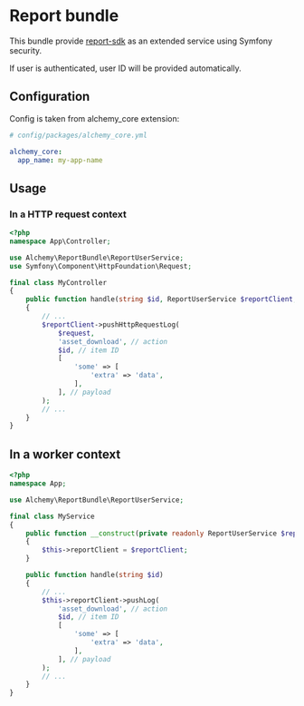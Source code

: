 # Report bundle

This bundle provide [report-sdk](../report-sdk/README.md) as an extended service using Symfony security.

If user is authenticated, user ID will be provided automatically.

## Configuration

Config is taken from alchemy_core extension:

```yaml
# config/packages/alchemy_core.yml

alchemy_core:
  app_name: my-app-name
```

## Usage

### In a HTTP request context

```php
<?php
namespace App\Controller;

use Alchemy\ReportBundle\ReportUserService;
use Symfony\Component\HttpFoundation\Request;

final class MyController
{
    public function handle(string $id, ReportUserService $reportClient, Request $request)
    {
        // ...
        $reportClient->pushHttpRequestLog(
            $request,
            'asset_download', // action
            $id, // item ID
            [
                'some' => [
                    'extra' => 'data',
                ],
            ], // payload
        );
        // ...
    }
}
```

## In a worker context

```php
<?php
namespace App;

use Alchemy\ReportBundle\ReportUserService;

final class MyService
{
    public function __construct(private readonly ReportUserService $reportClient)
    {
        $this->reportClient = $reportClient;
    }

    public function handle(string $id)
    {
        // ...
        $this->reportClient->pushLog(
            'asset_download', // action
            $id, // item ID
            [
                'some' => [
                    'extra' => 'data',
                ],
            ], // payload
        );
        // ...
    }
}
```
